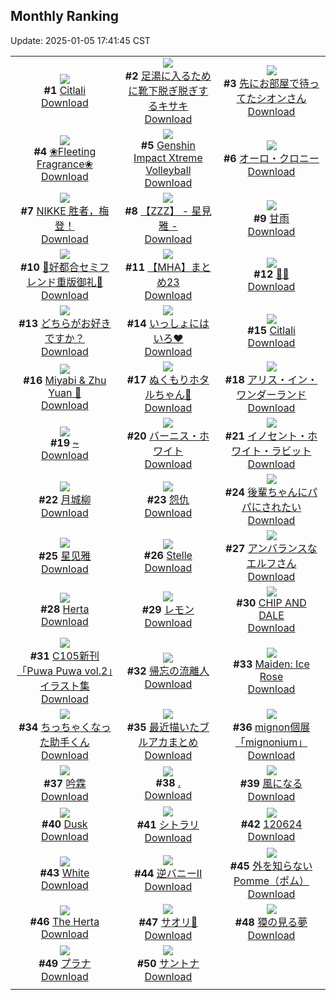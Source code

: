 ## Monthly Ranking
Update: 2025-01-05 17:41:45 CST

|      |      |      |
| :----: | :----: | :----: |
| ![](https://i.pixiv.re/c/240x480/img-master/img/2024/12/08/01/44/06/124990912_p0_master1200.jpg)<br>**#1** [Citlali](https://www.pixiv.net/artworks/124990912)<br>[Download](https://i.pixiv.re/img-original/img/2024/12/08/01/44/06/124990912_p0.png) | ![](https://i.pixiv.re/c/240x480/img-master/img/2024/12/08/08/00/04/124996174_p0_master1200.jpg)<br>**#2** [足湯に入るために靴下脱ぎ脱ぎするキサキ](https://www.pixiv.net/artworks/124996174)<br>[Download](https://i.pixiv.re/img-original/img/2024/12/08/08/00/04/124996174_p0.jpg) | ![](https://i.pixiv.re/c/240x480/img-master/img/2024/12/08/00/11/08/124988748_p0_master1200.jpg)<br>**#3** [先にお部屋で待ってたシオンさん](https://www.pixiv.net/artworks/124988748)<br>[Download](https://i.pixiv.re/img-original/img/2024/12/08/00/11/08/124988748_p0.png) |
| ![](https://i.pixiv.re/c/240x480/img-master/img/2024/12/08/08/00/06/124996182_p0_master1200.jpg)<br>**#4** [❀Fleeting Fragrance❀](https://www.pixiv.net/artworks/124996182)<br>[Download](https://i.pixiv.re/img-original/img/2024/12/08/08/00/06/124996182_p0.jpg) | ![](https://i.pixiv.re/c/240x480/img-master/img/2024/12/08/00/46/02/124989913_p0_master1200.jpg)<br>**#5** [Genshin Impact Xtreme Volleyball](https://www.pixiv.net/artworks/124989913)<br>[Download](https://i.pixiv.re/img-original/img/2024/12/08/00/46/02/124989913_p0.png) | ![](https://i.pixiv.re/c/240x480/img-master/img/2024/12/08/00/00/38/124988149_p0_master1200.jpg)<br>**#6** [オーロ・クロニー](https://www.pixiv.net/artworks/124988149)<br>[Download](https://i.pixiv.re/img-original/img/2024/12/08/00/00/38/124988149_p0.png) |
| ![](https://i.pixiv.re/c/240x480/img-master/img/2024/12/07/14/41/13/124971498_p0_master1200.jpg)<br>**#7** [NIKKE 胜者，梅登！](https://www.pixiv.net/artworks/124971498)<br>[Download](https://i.pixiv.re/img-original/img/2024/12/07/14/41/13/124971498_p0.jpg) | ![](https://i.pixiv.re/c/240x480/img-master/img/2024/12/07/11/05/41/124967321_p0_master1200.jpg)<br>**#8** [【ZZZ】 - 星見雅 -](https://www.pixiv.net/artworks/124967321)<br>[Download](https://i.pixiv.re/img-original/img/2024/12/07/11/05/41/124967321_p0.png) | ![](https://i.pixiv.re/c/240x480/img-master/img/2024/12/08/12/16/15/125000845_p0_master1200.jpg)<br>**#9** [甘雨](https://www.pixiv.net/artworks/125000845)<br>[Download](https://i.pixiv.re/img-original/img/2024/12/08/12/16/15/125000845_p0.png) |
| ![](https://i.pixiv.re/c/240x480/img-master/img/2024/12/08/00/12/20/124988790_p0_master1200.jpg)<br>**#10** [💜好都合セミフレンド重版御礼💜](https://www.pixiv.net/artworks/124988790)<br>[Download](https://i.pixiv.re/img-original/img/2024/12/08/00/12/20/124988790_p0.jpg) | ![](https://i.pixiv.re/c/240x480/img-master/img/2024/12/08/23/41/22/125021171_p0_master1200.jpg)<br>**#11** [【MHA】まとめ23](https://www.pixiv.net/artworks/125021171)<br>[Download](https://i.pixiv.re/img-original/img/2024/12/08/23/41/22/125021171_p0.png) | ![](https://i.pixiv.re/c/240x480/img-master/img/2024/12/07/23/08/20/124986173_p0_master1200.jpg)<br>**#12** [🍓👅](https://www.pixiv.net/artworks/124986173)<br>[Download](https://i.pixiv.re/img-original/img/2024/12/07/23/08/20/124986173_p0.jpg) |
| ![](https://i.pixiv.re/c/240x480/img-master/img/2024/12/07/19/17/25/124978448_p0_master1200.jpg)<br>**#13** [どちらがお好きですか？](https://www.pixiv.net/artworks/124978448)<br>[Download](https://i.pixiv.re/img-original/img/2024/12/07/19/17/25/124978448_p0.jpg) | ![](https://i.pixiv.re/c/240x480/img-master/img/2024/12/07/23/07/02/124986138_p0_master1200.jpg)<br>**#14** [いっしょにはいろ♥](https://www.pixiv.net/artworks/124986138)<br>[Download](https://i.pixiv.re/img-original/img/2024/12/07/23/07/02/124986138_p0.jpg) | ![](https://i.pixiv.re/c/240x480/img-master/img/2024/12/14/18/42/55/124977646_p0_master1200.jpg)<br>**#15** [Citlali](https://www.pixiv.net/artworks/124977646)<br>[Download](https://i.pixiv.re/img-original/img/2024/12/14/18/42/55/124977646_p0.png) |
| ![](https://i.pixiv.re/c/240x480/img-master/img/2024/12/07/04/40/15/124962212_p0_master1200.jpg)<br>**#16** [Miyabi & Zhu Yuan 📸](https://www.pixiv.net/artworks/124962212)<br>[Download](https://i.pixiv.re/img-original/img/2024/12/07/04/40/15/124962212_p0.png) | ![](https://i.pixiv.re/c/240x480/img-master/img/2024/12/07/20/20/22/124980369_p0_master1200.jpg)<br>**#17** [ぬくもりホタルちゃん🧣](https://www.pixiv.net/artworks/124980369)<br>[Download](https://i.pixiv.re/img-original/img/2024/12/07/20/20/22/124980369_p0.png) | ![](https://i.pixiv.re/c/240x480/img-master/img/2024/12/10/00/00/21/125049816_p0_master1200.jpg)<br>**#18** [アリス・イン・ワンダーランド](https://www.pixiv.net/artworks/125049816)<br>[Download](https://i.pixiv.re/img-original/img/2024/12/10/00/00/21/125049816_p0.png) |
| ![](https://i.pixiv.re/c/240x480/img-master/img/2024/12/09/00/00/12/125021891_p0_master1200.jpg)<br>**#19** [~](https://www.pixiv.net/artworks/125021891)<br>[Download](https://i.pixiv.re/img-original/img/2024/12/09/00/00/12/125021891_p0.jpg) | ![](https://i.pixiv.re/c/240x480/img-master/img/2024/12/08/04/16/25/124993805_p0_master1200.jpg)<br>**#20** [バーニス・ホワイト](https://www.pixiv.net/artworks/124993805)<br>[Download](https://i.pixiv.re/img-original/img/2024/12/08/04/16/25/124993805_p0.png) | ![](https://i.pixiv.re/c/240x480/img-master/img/2024/12/09/00/09/39/125021984_p0_master1200.jpg)<br>**#21** [イノセント・ホワイト・ラビット](https://www.pixiv.net/artworks/125021984)<br>[Download](https://i.pixiv.re/img-original/img/2024/12/09/00/09/39/125021984_p0.jpg) |
| ![](https://i.pixiv.re/c/240x480/img-master/img/2024/12/08/00/00/36/124988137_p0_master1200.jpg)<br>**#22** [月城柳](https://www.pixiv.net/artworks/124988137)<br>[Download](https://i.pixiv.re/img-original/img/2024/12/08/00/00/36/124988137_p0.jpg) | ![](https://i.pixiv.re/c/240x480/img-master/img/2024/12/08/19/00/11/125011085_p0_master1200.jpg)<br>**#23** [怨仇](https://www.pixiv.net/artworks/125011085)<br>[Download](https://i.pixiv.re/img-original/img/2024/12/08/19/00/11/125011085_p0.jpg) | ![](https://i.pixiv.re/c/240x480/img-master/img/2024/12/08/19/13/33/125011508_p0_master1200.jpg)<br>**#24** [後輩ちゃんにパパにされたい](https://www.pixiv.net/artworks/125011508)<br>[Download](https://i.pixiv.re/img-original/img/2024/12/08/19/13/33/125011508_p0.png) |
| ![](https://i.pixiv.re/c/240x480/img-master/img/2024/12/08/02/50/04/124992625_p0_master1200.jpg)<br>**#25** [星见雅](https://www.pixiv.net/artworks/124992625)<br>[Download](https://i.pixiv.re/img-original/img/2024/12/08/02/50/04/124992625_p0.jpg) | ![](https://i.pixiv.re/c/240x480/img-master/img/2024/12/08/17/31/18/125008350_p0_master1200.jpg)<br>**#26** [Stelle](https://www.pixiv.net/artworks/125008350)<br>[Download](https://i.pixiv.re/img-original/img/2024/12/08/17/31/18/125008350_p0.png) | ![](https://i.pixiv.re/c/240x480/img-master/img/2024/12/08/03/13/56/124992996_p0_master1200.jpg)<br>**#27** [アンバランスなエルフさん](https://www.pixiv.net/artworks/124992996)<br>[Download](https://i.pixiv.re/img-original/img/2024/12/08/03/13/56/124992996_p0.png) |
| ![](https://i.pixiv.re/c/240x480/img-master/img/2024/12/08/19/37/30/125012225_p0_master1200.jpg)<br>**#28** [Herta](https://www.pixiv.net/artworks/125012225)<br>[Download](https://i.pixiv.re/img-original/img/2024/12/08/19/37/30/125012225_p0.png) | ![](https://i.pixiv.re/c/240x480/img-master/img/2024/12/07/00/06/37/124956717_p0_master1200.jpg)<br>**#29** [レモン](https://www.pixiv.net/artworks/124956717)<br>[Download](https://i.pixiv.re/img-original/img/2024/12/07/00/06/37/124956717_p0.png) | ![](https://i.pixiv.re/c/240x480/img-master/img/2024/12/06/00/00/52/124929117_p0_master1200.jpg)<br>**#30** [CHIP AND DALE](https://www.pixiv.net/artworks/124929117)<br>[Download](https://i.pixiv.re/img-original/img/2024/12/06/00/00/52/124929117_p0.png) |
| ![](https://i.pixiv.re/c/240x480/img-master/img/2024/12/07/00/34/34/124958034_p0_master1200.jpg)<br>**#31** [C105新刊「Puwa Puwa vol.2」イラスト集](https://www.pixiv.net/artworks/124958034)<br>[Download](https://i.pixiv.re/img-original/img/2024/12/07/00/34/34/124958034_p0.jpg) | ![](https://i.pixiv.re/c/240x480/img-master/img/2024/12/06/18/00/10/124945100_p0_master1200.jpg)<br>**#32** [帰忘の流離人](https://www.pixiv.net/artworks/124945100)<br>[Download](https://i.pixiv.re/img-original/img/2024/12/06/18/00/10/124945100_p0.jpg) | ![](https://i.pixiv.re/c/240x480/img-master/img/2024/12/09/00/14/25/125022731_p0_master1200.jpg)<br>**#33** [Maiden: Ice Rose](https://www.pixiv.net/artworks/125022731)<br>[Download](https://i.pixiv.re/img-original/img/2024/12/09/00/14/25/125022731_p0.png) |
| ![](https://i.pixiv.re/c/240x480/img-master/img/2024/12/08/09/13/00/124997283_p0_master1200.jpg)<br>**#34** [ちっちゃくなった助手くん](https://www.pixiv.net/artworks/124997283)<br>[Download](https://i.pixiv.re/img-original/img/2024/12/08/09/13/00/124997283_p0.jpg) | ![](https://i.pixiv.re/c/240x480/img-master/img/2024/12/10/10/25/00/125059013_p0_master1200.jpg)<br>**#35** [最近描いたブルアカまとめ](https://www.pixiv.net/artworks/125059013)<br>[Download](https://i.pixiv.re/img-original/img/2024/12/10/10/25/00/125059013_p0.png) | ![](https://i.pixiv.re/c/240x480/img-master/img/2024/12/10/23/24/53/125076005_p0_master1200.jpg)<br>**#36** [mignon個展「mignonium」](https://www.pixiv.net/artworks/125076005)<br>[Download](https://i.pixiv.re/img-original/img/2024/12/10/23/24/53/125076005_p0.jpg) |
| ![](https://i.pixiv.re/c/240x480/img-master/img/2024/12/07/00/30/02/124957852_p0_master1200.jpg)<br>**#37** [吟霖](https://www.pixiv.net/artworks/124957852)<br>[Download](https://i.pixiv.re/img-original/img/2024/12/07/00/30/02/124957852_p0.jpg) | ![](https://i.pixiv.re/c/240x480/img-master/img/2024/12/08/14/28/54/125003738_p0_master1200.jpg)<br>**#38** [.](https://www.pixiv.net/artworks/125003738)<br>[Download](https://i.pixiv.re/img-original/img/2024/12/08/14/28/54/125003738_p0.jpg) | ![](https://i.pixiv.re/c/240x480/img-master/img/2024/12/06/20/17/59/124949134_p0_master1200.jpg)<br>**#39** [風になる](https://www.pixiv.net/artworks/124949134)<br>[Download](https://i.pixiv.re/img-original/img/2024/12/06/20/17/59/124949134_p0.jpg) |
| ![](https://i.pixiv.re/c/240x480/img-master/img/2024/12/08/00/00/43/124988159_p0_master1200.jpg)<br>**#40** [Dusk](https://www.pixiv.net/artworks/124988159)<br>[Download](https://i.pixiv.re/img-original/img/2024/12/08/00/00/43/124988159_p0.jpg) | ![](https://i.pixiv.re/c/240x480/img-master/img/2024/12/07/00/41/41/124958252_p0_master1200.jpg)<br>**#41** [シトラリ](https://www.pixiv.net/artworks/124958252)<br>[Download](https://i.pixiv.re/img-original/img/2024/12/07/00/41/41/124958252_p0.jpg) | ![](https://i.pixiv.re/c/240x480/img-master/img/2024/12/06/00/38/12/124930489_p0_master1200.jpg)<br>**#42** [120624](https://www.pixiv.net/artworks/124930489)<br>[Download](https://i.pixiv.re/img-original/img/2024/12/06/00/38/12/124930489_p0.jpg) |
| ![](https://i.pixiv.re/c/240x480/img-master/img/2024/12/07/01/17/48/124959187_p0_master1200.jpg)<br>**#43** [White](https://www.pixiv.net/artworks/124959187)<br>[Download](https://i.pixiv.re/img-original/img/2024/12/07/01/17/48/124959187_p0.png) | ![](https://i.pixiv.re/c/240x480/img-master/img/2024/12/08/23/57/09/125021717_p0_master1200.jpg)<br>**#44** [逆バニーⅡ](https://www.pixiv.net/artworks/125021717)<br>[Download](https://i.pixiv.re/img-original/img/2024/12/08/23/57/09/125021717_p0.jpg) | ![](https://i.pixiv.re/c/240x480/img-master/img/2024/12/07/07/30/01/124964075_p0_master1200.jpg)<br>**#45** [外を知らないPomme（ポム）](https://www.pixiv.net/artworks/124964075)<br>[Download](https://i.pixiv.re/img-original/img/2024/12/07/07/30/01/124964075_p0.jpg) |
| ![](https://i.pixiv.re/c/240x480/img-master/img/2024/12/09/19/40/18/125041530_p0_master1200.jpg)<br>**#46** [The Herta](https://www.pixiv.net/artworks/125041530)<br>[Download](https://i.pixiv.re/img-original/img/2024/12/09/19/40/18/125041530_p0.png) | ![](https://i.pixiv.re/c/240x480/img-master/img/2024/12/08/14/22/30/125003615_p0_master1200.jpg)<br>**#47** [サオリ🔫](https://www.pixiv.net/artworks/125003615)<br>[Download](https://i.pixiv.re/img-original/img/2024/12/08/14/22/30/125003615_p0.png) | ![](https://i.pixiv.re/c/240x480/img-master/img/2024/12/08/18/03/29/125009435_p0_master1200.jpg)<br>**#48** [獏の見る夢](https://www.pixiv.net/artworks/125009435)<br>[Download](https://i.pixiv.re/img-original/img/2024/12/08/18/03/29/125009435_p0.jpg) |
| ![](https://i.pixiv.re/c/240x480/img-master/img/2024/12/08/19/06/45/125011331_p0_master1200.jpg)<br>**#49** [プラナ](https://www.pixiv.net/artworks/125011331)<br>[Download](https://i.pixiv.re/img-original/img/2024/12/08/19/06/45/125011331_p0.png) | ![](https://i.pixiv.re/c/240x480/img-master/img/2024/12/11/19/15/58/124989898_p0_master1200.jpg)<br>**#50** [サントナ](https://www.pixiv.net/artworks/124989898)<br>[Download](https://i.pixiv.re/img-original/img/2024/12/11/19/15/58/124989898_p0.jpg) |
|      |
